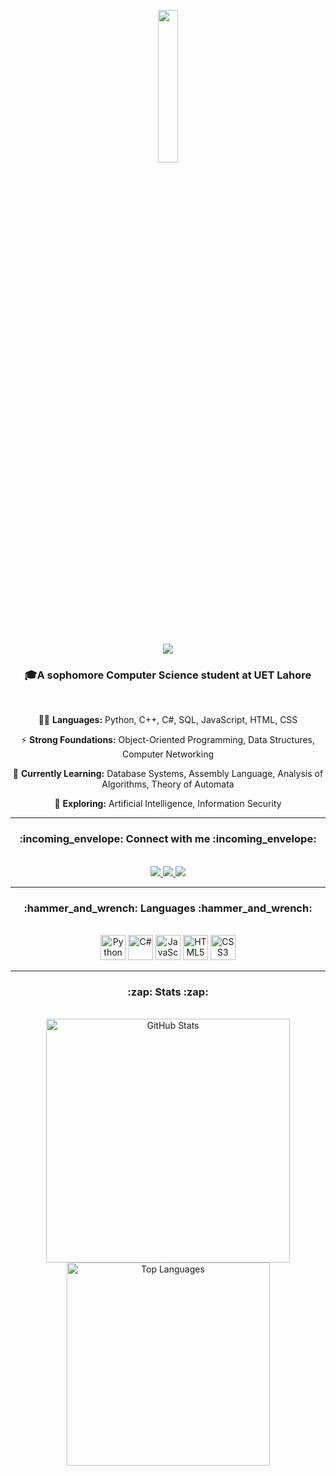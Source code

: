 <p align="center">
    <img src="https://user-images.githubusercontent.com/74038190/229223263-cf2e4b07-2615-4f87-9c38-e37600f8381a.gif" width="25%"/>
</p>

<h1 align="center">
    <img src="https://readme-typing-svg.herokuapp.com/?font=Righteous&size=35&center=true&vCenter=true&width=500&height=70&duration=6000&lines=Hi+There!+👋;+I'm+Saad+Tahir!" />
</h1>

<h3 align="center">🎓A sophomore Computer Science student at UET Lahore</h3>

<br/>

<div align="center">
    
👨‍💻 **Languages:** Python, C++, C#, SQL, JavaScript, HTML, CSS

⚡ **Strong Foundations:** Object-Oriented Programming, Data Structures, Computer Networking

🔭 **Currently Learning:** Database Systems, Assembly Language, Analysis of Algorithms, Theory of Automata

🌟 **Exploring:** Artificial Intelligence, Information Security

</div>

<hr/>

<div align="center"> 
    <h3>:incoming_envelope: Connect with me :incoming_envelope:</h3>
    <br/>
    <a href="mailto:tahirsaad99@gmail.com">
        <img src="https://img.shields.io/badge/Gmail-333333?style=for-the-badge&logo=gmail&logoColor=red" />
    </a>
    <a href="https://linkedin.com/in/miansaadtahir" target="_blank">
        <img src="https://img.shields.io/badge/LinkedIn-0077B5?style=for-the-badge&logo=linkedin&logoColor=white" />
    </a>
    <a href="https://miansaadtahir.netlify.app/" target="_blank">
        <img src="https://img.shields.io/badge/Portfolio-FF5722?style=for-the-badge&logo=todoist&logoColor=white" />
    </a>
</div>

<hr/>

<div align="center">
    <h3>:hammer_and_wrench: Languages :hammer_and_wrench:</h3>
    <br/> 
     <img src="https://cdn.jsdelivr.net/gh/devicons/devicon/icons/python/python-original.svg" alt="Python" width="40" height="40"/>
  <img src="https://cdn.jsdelivr.net/gh/devicons/devicon/icons/csharp/csharp-original.svg" alt="C#" width="40" height="40"/>
  <img src="https://cdn.jsdelivr.net/gh/devicons/devicon/icons/javascript/javascript-original.svg" alt="JavaScript" width="40" height="40"/>
  <img src="https://cdn.jsdelivr.net/gh/devicons/devicon/icons/html5/html5-original.svg" alt="HTML5" width="40" height="40"/>
  <img src="https://cdn.jsdelivr.net/gh/devicons/devicon/icons/css3/css3-original.svg" alt="CSS3" width="40" height="40"/>

</div>

<hr/>

<div align="center">
    <h3>:zap: Stats :zap:</h3>
    <br/> 
    <img width="390" src="https://github-readme-stats.vercel.app/api?username=miansaadtahir&show_icons=true&locale=en&theme=dark" alt="GitHub Stats" />
<!--     <img width="390" src="https://github-readme-streak-stats.herokuapp.com/?user=miansaadtahir&theme=dark" alt="Streak Stats" /> -->
    <img width="325" src="https://github-readme-stats.vercel.app/api/top-langs?username=miansaadtahir&show_icons=true&locale=en&layout=compact&theme=dark" alt="Top Languages" />

<!--     <a href="https://github.com/ryo-ma/github-profile-trophy" target="_blank">
        <img src="https://github-profile-trophy.vercel.app/?username=miansaadtahir&theme=dark" alt="GitHub Profile Trophy" />
    </a> -->
</div>
